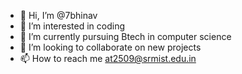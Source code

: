 - 👋 Hi, I’m @7bhinav
- 👀 I’m interested in coding
- 🌱 I’m currently pursuing Btech in computer science 
- 💞️ I’m looking to collaborate on new projects
- 📫 How to reach me at2509@srmist.edu.in


